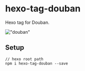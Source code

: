 # hexo-tag-douban

Hexo tag for Douban.

!["douban"](https://img3.doubanio.com/pics/douban-icons/favicon_48x48.png)

## Setup

```
// hexo root path
npm i hexo-tag-douban --save
```